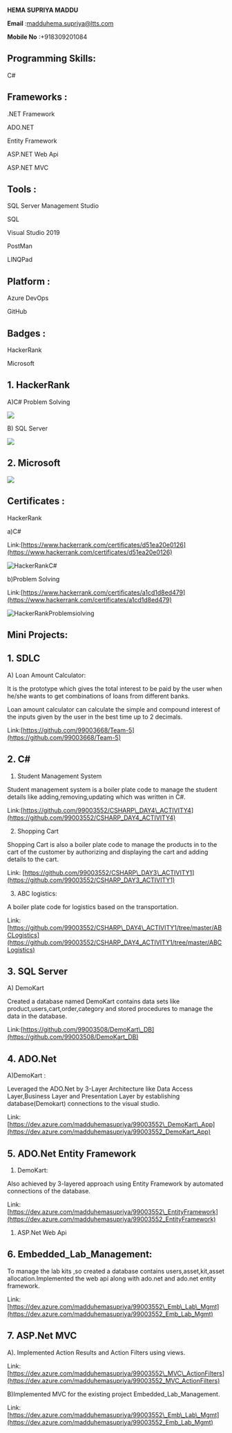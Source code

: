 **HEMA SUPRIYA MADDU**

**Email** :madduhema.supriya@ltts.com

**Mobile No** :+918309201084

## Programming Skills: 

C#

## Frameworks :

.NET Framework

ADO.NET

Entity Framework

ASP.NET Web Api

ASP.NET MVC

## Tools : 

SQL Server Management Studio

SQL

Visual Studio 2019

PostMan

LINQPad

## Platform : 

Azure DevOps

GitHub

## Badges : 

HackerRank

Microsoft

## 1. HackerRank

A)C# Problem Solving 

![](https://github.com/99003552/Profile/blob/main/Badges/ProblemSolving(C%23).PNG?raw=true)

B)  SQL Server

![](https://github.com/99003552/Profile/blob/main/Badges/SQLBadge.PNG?raw=true)

## 2. Microsoft

![](https://github.com/99003552/Profile/blob/main/Badges/Microsoft.PNG?raw=true)


## Certificates : 

HackerRank

a)C# 

Link:[https://www.hackerrank.com/certificates/d51ea20e0126](https://www.hackerrank.com/certificates/d51ea20e0126)

![HackerRankC#](https://github.com/99003552/Profile/blob/main/Badges/Certificate(C%23).PNG?raw=true)

b)Problem Solving

Link:[https://www.hackerrank.com/certificates/a1cd1d8ed479](https://www.hackerrank.com/certificates/a1cd1d8ed479)

![HackerRankProblemsiolving](https://github.com/99003552/Profile/blob/main/Badges/ProblemSolving(C%23).PNG?raw=true)

## Mini Projects:

## 1. SDLC

A) Loan Amount Calculator:

It is the prototype which gives the total interest to be paid by the user when he/she wants to get combinations of loans from different banks.

Loan amount calculator can calculate the simple and compound interest of the inputs given by the user in the best time up to 2 decimals.

Link:[https://github.com/99003668/Team-5](https://github.com/99003668/Team-5)

## 2. C#

1. Student Management System

Student management system is a boiler plate code to manage the student details like adding,removing,updating which was written in C#.

Link:[https://github.com/99003552/CSHARP\_DAY4\_ACTIVITY4](https://github.com/99003552/CSHARP_DAY4_ACTIVITY4)

2. Shopping Cart

Shopping Cart is also a boiler plate code to manage the products in to the cart of the customer by authorizing and displaying the cart and adding details to the cart.

Link: [https://github.com/99003552/CSHARP\_DAY3\_ACTIVITY1](https://github.com/99003552/CSHARP_DAY3_ACTIVITY1)

3. ABC logistics:

A boiler plate code for logistics based on the transportation.

Link:[https://github.com/99003552/CSHARP\_DAY4\_ACTIVITY1/tree/master/ABCLogistics](https://github.com/99003552/CSHARP_DAY4_ACTIVITY1/tree/master/ABCLogistics)

## 3. SQL Server

A) DemoKart

Created a database named DemoKart contains data sets like product,users,cart,order,category and stored procedures to manage the data in the database.

Link:[https://github.com/99003508/DemoKart\_DB](https://github.com/99003508/DemoKart_DB)

## 4. ADO.Net

A)DemoKart :

Leveraged the ADO.Net by 3-Layer Architecture like Data Access Layer,Business Layer and Presentation Layer by establishing database(Demokart) connections to the visual studio.

Link:[https://dev.azure.com/madduhemasupriya/99003552\_DemoKart\_App](https://dev.azure.com/madduhemasupriya/99003552_DemoKart_App)

## 5. ADO.Net Entity Framework

1. DemoKart:

Also achieved by 3-layered approach using Entity Framework by automated connections of the database.

Link:[https://dev.azure.com/madduhemasupriya/99003552\_EntityFramework](https://dev.azure.com/madduhemasupriya/99003552_EntityFramework)

1. ASP.Net Web Api

## 6. Embedded\_Lab\_Management:

To manage the lab kits ,so created a database contains users,asset,kit,asset allocation.Implemented the web api along with ado.net and ado.net entity framework.

Link:[https://dev.azure.com/madduhemasupriya/99003552\_Emb\_Lab\_Mgmt](https://dev.azure.com/madduhemasupriya/99003552_Emb_Lab_Mgmt)

## 7. ASP.Net MVC

A). Implemented Action Results and Action Filters using views.

Link:[https://dev.azure.com/madduhemasupriya/99003552\_MVC\_ActionFilters](https://dev.azure.com/madduhemasupriya/99003552_MVC_ActionFilters)

B)Implemented MVC for the existing project Embedded\_Lab\_Management.

Link:[https://dev.azure.com/madduhemasupriya/99003552\_Emb\_Lab\_Mgmt](https://dev.azure.com/madduhemasupriya/99003552_Emb_Lab_Mgmt)
